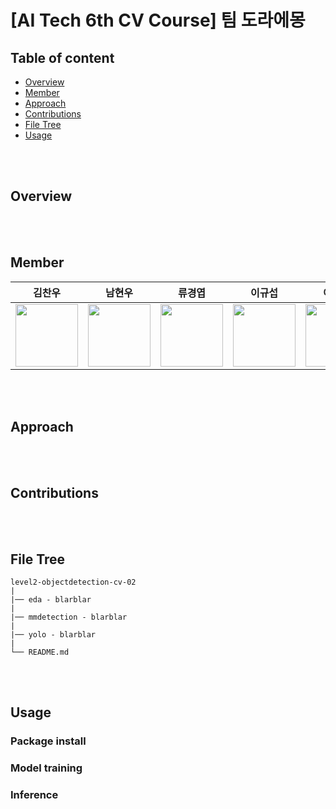 # [AI Tech 6th CV Course] 팀 도라에몽

## Table of content

- [Overview](#Overview)
- [Member](#Member)
- [Approach](#Approach)
- [Contributions](#Contributions)
- [File Tree](#filetree)
- [Usage](#Code)





<br></br>
## Overview <a name = 'Overview'></a>


<br></br>
## Member <a name = 'Member'></a>

|김찬우|남현우|류경엽|이규섭|이현지|한주희|
|:--:|:--:|:--:|:--:|:--:|:--:|
|<a href='https://github.com/uowol'><img src='https://avatars.githubusercontent.com/u/20416616?v=4' width='100px'/></a>|<a href='https://github.com/nhw2417'><img src='https://avatars.githubusercontent.com/u/103584775?s=88&v=4' width='100px'/></a>|<a href='https://github.com/kylew1004'><img src='https://avatars.githubusercontent.com/u/5775698?s=88&v=4' width='100px'/></a>|<a href='https://github.com/9sub'><img src='https://avatars.githubusercontent.com/u/113101019?s=88&v=4' width='100px'/></a>|<a href='https://github.com/solee328'><img src='https://avatars.githubusercontent.com/u/22787039?s=88&v=4' width='100px'/></a>|<a href='https://github.com/jh7316'><img src='https://avatars.githubusercontent.com/u/95545960?s=88&v=4' width='100px'/></a>|


<br></br>

## Approach <a name = 'Approach'></a>


<br></br>

## Contributions <a name = 'Contributions'></a>


<br></br>

## File Tree <a name = 'filetree'></a>
```
level2-objectdetection-cv-02
|
|── eda - blarblar
|
|── mmdetection - blarblar
|
|── yolo - blarblar
|
└── README.md
```

<br></br>
## Usage <a name = 'Code'></a>

### Package install

### Model training

### Inference
